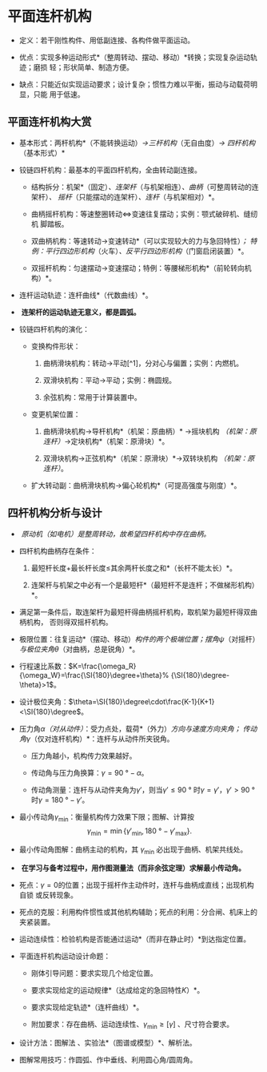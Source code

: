 平面连杆机构
============

-   定义：若干刚性构件、用低副连接、各构件做平面运动。

-   优点：实现多种运动形式*（整周转动、摆动、移动）*转换；实现复杂运动轨迹；磨损
    轻；形状简单、制造方便。

-   缺点：只能近似实现运动要求；设计复杂；惯性力难以平衡，振动与动载荷明显，只能
    用于低速。

平面连杆机构大赏
----------------

-   基本形式：两杆机构*（不能转换运动）*$\to$三杆机构*（无自由度）*$\to$
    四杆机构*（基本形式）*

-   铰链四杆机构：最基本的平面四杆机构，全由转动副连接。

    -   结构拆分：机架*（固定）*、连架杆*（与机架相连）*、曲柄*（可整周转动的连架杆）*、
        摇杆*（只能摆动的连架杆）*、连杆*（与机架相对）*。

    -   曲柄摇杆机构：等速整圈转动$\Leftrightarrow$变速往复摆动；实例：颚式破碎机、缝纫机
        脚踏板。

    -   双曲柄机构：等速转动$\to$变速转动*（可以实现较大的力与急回特性）*；
        特例：平行四边形机构*（火车）*、反平行四边形机构*（门窗启闭装置）*。

    -   双摇杆机构：匀速摆动$\to$变速摆动；特例：等腰梯形机构*（前轮转向机构）*。

-   连杆运动轨迹：连杆曲线*（代数曲线）*。

-    **连架杆的运动轨迹无意义，都是圆弧。**

-   铰链四杆机构的演化：

    -   变换构件形状：

        1.  曲柄滑块机构：转动$\to$平动[^1]，分对心与偏置；实例：内燃机。

        2.  双滑块机构：平动$\to$平动；实例：椭圆规。

        3.   余弦机构：常用于计算装置中。

    -   变更机架位置：

        1.  曲柄滑块机构$\to$导杆机构*（机架：原曲柄）*
            $\to$摇块机构
            *（机架：原连杆）*$\to$定块机构*（机架：原滑块）*。

        2.  
            双滑块机构$\to$正弦机构*（机架：原滑块）*$\to$双转块机构
            *（机架：原连杆）*。

    -   扩大转动副：曲柄滑块机构$\to$偏心轮机构*（可提高强度与刚度）*。

四杆机构分析与设计
------------------

-    **原动机*（如电机）*是整周转动，故希望四杆机构中存在曲柄。**

-   四杆机构曲柄存在条件：

    1.  最短杆长度$+$最长杆长度$\leq$其余两杆长度之和*（长杆不能太长）*。

    2.  连架杆与机架之中必有一个是最短杆*（最短杆不是连杆；不做梯形机构）*。

-   满足第一条件后，取连架杆为最短杆得曲柄摇杆机构，取机架为最短杆得双曲柄机构，
    否则得双摇杆机构。

-   极限位置：往复运动*（摆动、移动）*构件的两个极端位置；摆角$\psi$*（对摇杆）*与极位夹角$\theta$*（对曲柄，总是锐角）*。

-   行程速比系数：$K=\frac{\omega_R}{\omega_W}=\frac{\SI{180}\degree+\theta}%
        {\SI{180}\degree-\theta}>1$。

-   设计极位夹角：$\theta=\SI{180}\degree\cdot\frac{K-1}{K+1}<\SI{180}\degree$。

-   压力角$\alpha$*（对从动件）*：受力点处，载荷*（外力）*方向与速度方向夹角；
    传动角$\gamma$*（仅对连杆机构）*：连杆与从动件所夹锐角。

    -   压力角越小，机构传力效果越好。

    -   传动角与压力角换算：$\gamma=\SI{90}\degree-\alpha$。

    -   传动角测量：连杆与从动件夹角为$\gamma'$，则当$\gamma'\leq\SI{90}\degree$
        时$\gamma=\gamma'$，$\gamma'>\SI{90}\degree$时$\gamma=\SI{180}\degree-
                \gamma'$。

-   最小传动角$\gamma_\text{min}$：衡量机构传力效果下限；图解、计算按
    $$\gamma_\text{min}=\min\{\gamma'_\text{min},\SI{180}\degree-\gamma'_\text{max}\}.$$

-   最小传动角图解：曲柄主动的机构，其 $\gamma_\text{min}$
    必出现于曲柄、机架共线处。

-    **在学习与备考过程中，用作图测量法（而非余弦定理）求解最小传动角。**

-   死点：$\gamma=0$的位置；出现于摇杆作主动件时，连杆与曲柄成直线；出现机构自锁
    或反转现象。

-   
    死点的克服：利用构件惯性或其他机构辅助；死点的利用：分合闸、机床上的
    夹紧装置。

-   运动连续性：检验机构是否能通过运动*（而非在静止时）*到达指定位置。

-   平面连杆机构运动设计命题：

    -   刚体引导问题：要求实现几个给定位置。

    -   要求实现给定的运动规律*（达成给定的急回特性$K$）*。

    -    要求实现给定轨迹*（连杆曲线）*。

    -   附加要求：存在曲柄、运动连续性、$\gamma_\text{min}\geq[\gamma]$
        、尺寸符合要求。

-   设计方法：图解法 、实验法*（图谱或模型）*、解析法。

-   图解常用技巧：作圆弧、作中垂线、利用圆心角/圆周角。